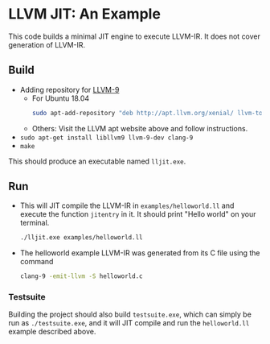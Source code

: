 # LLVM JIT: An Example

This code builds a minimal JIT engine to execute LLVM-IR.
It does not cover generation of LLVM-IR.

## Build
  - Adding repository for [LLVM-9](https://apt.llvm.org/)
    * For Ubuntu 18.04
      ```bash
      sudo apt-add-repository "deb http://apt.llvm.org/xenial/ llvm-toolchain-xenial-9 main
      ```
    * Others: Visit the LLVM apt website above and follow instructions.
  - `sudo apt-get install libllvm9 llvm-9-dev clang-9`
  - `make`

This should produce an executable named `lljit.exe`.

## Run
  - This will JIT compile the LLVM-IR in `examples/helloworld.ll` and
    execute the function `jitentry` in it. It should print
    "Hello world" on your terminal.
     ```bash
     ./lljit.exe examples/helloworld.ll
     ```
  - The helloworld example LLVM-IR was generated from
    its C file using the command
    ```bash
    clang-9 -emit-llvm -S helloworld.c
    ```

### Testsuite
Building the project should also build `testsuite.exe`, which can
simply be run as `./testsuite.exe`, and it will JIT compile and
run the `helloworld.ll` example described above.
